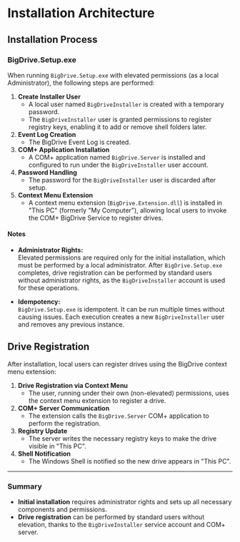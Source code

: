 # Installation Architecture

## Installation Process

### BigDrive.Setup.exe

When running `BigDrive.Setup.exe` with elevated permissions (as a local Administrator), the following steps are performed:

1. **Create Installer User**  
   - A local user named `BigDriveInstaller` is created with a temporary password.
   - The `BigDriveInstaller` user is granted permissions to register registry keys, enabling it to add or remove shell folders later.
2. **Event Log Creation**  
   - The BigDrive Event Log is created.
3. **COM+ Application Installation**  
   - A COM+ application named `BigDrive.Server` is installed and configured to run under the `BigDriveInstaller` user account.
4. **Password Handling**  
   - The password for the `BigDriveInstaller` user is discarded after setup.
5. **Context Menu Extension**  
   - A context menu extension (`BigDrive.Extension.dll`) is installed in "This PC" (formerly "My Computer"), allowing local users to invoke the COM+ BigDrive Service to register drives.


#### Notes

- **Administrator Rights:**  
  Elevated permissions are required only for the initial installation, which must be performed by a local administrator. After `BigDrive.Setup.exe` completes, drive registration can be performed by standard users without administrator rights, as the `BigDriveInstaller` account is used for these operations.

- **Idempotency:**  
  `BigDrive.Setup.exe` is idempotent. It can be run multiple times without causing issues. Each execution creates a new `BigDriveInstaller` user and removes any previous instance.

## Drive Registration

After installation, local users can register drives using the BigDrive context menu extension:

1. **Drive Registration via Context Menu**  
   - The user, running under their own (non-elevated) permissions, uses the context menu extension to register a drive.
2. **COM+ Server Communication**  
   - The extension calls the `BigDrive.Server` COM+ application to perform the registration.
3. **Registry Update**  
   - The server writes the necessary registry keys to make the drive visible in "This PC".
4. **Shell Notification**  
   - The Windows Shell is notified so the new drive appears in "This PC".

---

### Summary

- **Initial installation** requires administrator rights and sets up all necessary components and permissions.
- **Drive registration** can be performed by standard users without elevation, thanks to the `BigDriveInstaller` service account and COM+ server.
